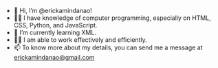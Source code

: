 - 👋 Hi, I’m @erickamindanao!
- 👩‍💻 I have knowledge of computer programming, especially on HTML, CSS, Python, and JavaScript.
- 🌱 I’m currently learning XML.
- 🤝🏻 I am able to work effectively and efficiently. 
- 📫 To know more about my details, you can send me a message at erickamindanao@gmail.com
<!---
erickamindanao/erickamindanao is a ✨ special ✨ repository because its `README.md` (this file) appears on your GitHub profile.
You can click the Preview link to take a look at your changes.
--->
